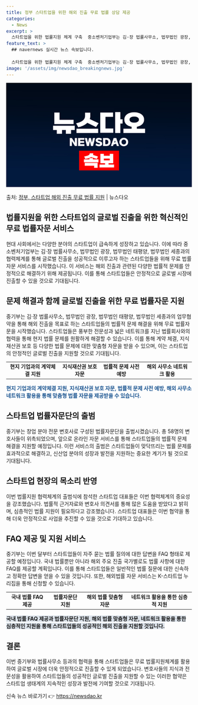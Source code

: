 ```yaml
---
title: 정부 스타트업을 위한 해외 진출 무료 법률 상담 제공
categories:
  - News
excerpt: >
  스타트업을 위한 법률지원 체계 구축  중소벤처기업부는 김·장 법률사무소, 법무법인 광장, 법무법인 태평양, …
feature_text: >
  ## navernews 실시간 뉴스 속보입니다.

  스타트업을 위한 법률지원 체계 구축  중소벤처기업부는 김·장 법률사무소, 법무법인 광장, 법무법인 태평양, …
image: '/assets/img/newsdao_breakingnews.jpg'
---
```


![뉴스다오 속보](/assets/img/newsdao_breakingnews.jpg)

<p>출처: <a href="https://newsdao.kr/4558" rel="dofollow">정부, 스타트업 해외 진출 무료 법률 지원</a> | 뉴스다오</p>

<h2>법률지원을 위한 스타트업의 글로벌 진출을 위한 혁신적인 무료 법률자문 서비스</h2>
<p data-ke-size="size16">현대 사회에서는 다양한 분야의 스타트업이 급속하게 성장하고 있습니다. 이에 따라 중소벤처기업부는 김·장 법률사무소, 법무법인 광장, 법무법인 태평양, 법무법인 세종과의 협력체계를 통해 글로벌 진출을 성공적으로 이루고자 하는 스타트업들을 위해 무료 법률자문 서비스를 시작했습니다. 이 서비스는 해외 진출과 관련된 다양한 법률적 문제를 안정적으로 해결하기 위해 제공됩니다. 이를 통해 스타트업들은 안정적으로 글로벌 시장에 진출할 수 있을 것으로 기대됩니다.</p>

<h2>문제 해결과 함께 글로벌 진출을 위한 무료 법률자문 지원</h2>
<p data-ke-size="size16">중기부는 김·장 법률사무소, 법무법인 광장, 법무법인 태평양, 법무법인 세종과의 업무협약을 통해 해외 진출을 목표로 하는 스타트업들의 법률적 문제 해결을 위해 무료 법률자문을 시작했습니다. 스타트업들은 풍부한 전문성과 넓은 네트워크를 지닌 법률회사와의 협력을 통해 현지 법률 문제를 원활하게 해결할 수 있습니다. 이를 통해 계약 체결, 지식재산권 보호 등 다양한 법률 문제에 대한 맞춤형 자문을 받을 수 있으며, 이는 스타트업의 안정적인 글로벌 진출을 지원할 것으로 기대됩니다.</p>

<table>
	<tr>
		<td style="text-align: center; height: 17px;"><b>현지 기업과의 계약체결 지원</b></td>
		<td style="text-align: center; height: 17px;"><b>지식재산권 보호 자문</b></td>
		<td style="text-align: center; height: 17px;"><b>법률적 문제 사전 예방</b></td>
		<td style="text-align: center; height: 17px;"><b>해외 사무소 네트워크 활용</b></td>
	</tr>
</table>

<b><span style="color: #1a5490;">현지 기업과의 계약체결 지원, 지식재산권 보호 자문, 법률적 문제 사전 예방, 해외 사무소 네트워크 활용을 통해 맞춤형 법률 자문을 제공받을 수 있습니다.</span></b>

<h2>스타트업 법률자문단의 출범</h2>
<p data-ke-size="size16">중기부는 창업 분야 전문 변호사로 구성된 법률자문단을 출범시켰습니다. 총 58명의 변호사들이 위촉되었으며, 앞으로 온라인 자문 서비스를 통해 스타트업들의 법률적 문제 해결을 지원할 예정입니다. 이런 서비스의 출범은 스타트업들이 맞닥뜨리는 법률 문제를 효과적으로 해결하고, 신산업 분야의 성장과 발전을 지원하는 중요한 계기가 될 것으로 기대됩니다.</p>

<h2>스타트업 현장의 목소리 반영</h2>
<p data-ke-size="size16">이번 법률지원 협력체계의 출범식에 참석한 스타트업 대표들은 이번 협력체계의 중요성을 강조했습니다. 법률적 근거자료와 변호사 의견서를 통해 많은 도움을 받았다고 밝히며, 심층적인 법률 지원이 필요하다고 강조했습니다. 스타트업 대표들은 이번 협약을 통해 더욱 안정적으로 사업을 추진할 수 있을 것으로 기대하고 있습니다.</p>

<h2>FAQ 제공 및 지원 서비스</h2>
<p data-ke-size="size16">중기부는 이번 달부터 스타트업들이 자주 묻는 법률 질의에 대한 답변을 FAQ 형태로 제공할 예정입니다. 국내 법률뿐만 아니라 해외 주요 진출 국가별로도 법률 사항에 대한 FAQ를 제공할 계획입니다. 이를 통해 스타트업들은 일반적인 법률 질문에 대한 신속하고 정확한 답변을 얻을 수 있을 것입니다. 또한, 해외법률 자문 서비스는 K-스타트업 누리집을 통해 신청할 수 있습니다.</p>

<table>
	<tr>
		<td style="text-align: center; height: 17px;"><b>국내 법률 FAQ 제공</b></td>
		<td style="text-align: center; height: 17px;"><b>법률자문단 지원</b></td>
		<td style="text-align: center; height: 17px;"><b>해외 법률 맞춤형 자문</b></td>
		<td style="text-align: center; height: 17px;"><b>네트워크 활용을 통한 심층적 지원</b></td>
	</tr>
</table>

<b><span style="background-color: #21538527;">국내 법률 FAQ 제공과 법률자문단 지원, 해외 법률 맞춤형 자문, 네트워크 활용을 통한 심층적인 지원을 통해 스타트업들의 성공적인 해외 진출을 지원할 것입니다.</span></b>

<h2>결론</h2>
<p data-ke-size="size16">이번 중기부와 법률사무소 등과의 협력을 통해 스타트업들은 무료 법률지원체계를 활용하여 글로벌 시장에 더욱 안정적으로 진출할 수 있게 되었습니다. 변호사들의 지식과 전문성을 활용하여 스타트업들의 성공적인 글로벌 진출을 지원할 수 있는 이러한 협약은 스타트업 생태계의 지속적인 성장과 발전에 기여할 것으로 기대됩니다.</p> 

신속 뉴스 바로가기 👉 <a href="https://newsdao.kr" rel="dofollow">https://newsdao.kr</a>



